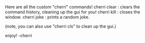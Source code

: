 Here are all the custom "cherri" commands!
cherri clear : clears the command history, cleaning up the gui for you!
cherri kill : closes the window.
cherri joke : prints a random joke.

(note, you can also use "cherri cls" to clean up the gui.)

enjoy! -cherri
